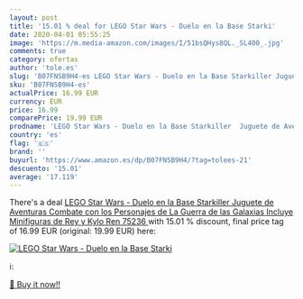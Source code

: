 ```yaml
---
layout: post
title: '15.01 % deal for LEGO Star Wars - Duelo en la Base Starki'
date: 2020-04-01 05:55:25
image: 'https://m.media-amazon.com/images/I/51bsQHys8QL._SL400_.jpg'
comments: true
category: ofertas
author: 'tole.es'
slug: 'B07FNSB9H4-es LEGO Star Wars - Duelo en la Base Starkiller Juguete de...'
sku: 'B07FNSB9H4-es'
actualPrice: 16.99 EUR
currency: EUR
price: 16.99
comparePrice: 19.99 EUR
prodname: 'LEGO Star Wars - Duelo en la Base Starkiller  Juguete de Aventuras  Combate con los Personajes de La Guerra de las Galaxias  Incluye Minifiguras de Rey y Kylo Ren  75236 '
country: 'es'
flag: '🇪🇸'
brand: ''
buyurl: 'https://www.amazon.es/dp/B07FNSB9H4/?tag=tolees-21'
descuento: '15.01'
average: '17.119'
---
```


There's a deal [LEGO Star Wars - Duelo en la Base Starkiller  Juguete de Aventuras  Combate con los Personajes de La Guerra de las Galaxias  Incluye Minifiguras de Rey y Kylo Ren  75236 ](https://www.amazon.es/dp/B07FNSB9H4/?tag=tolees-21)  with  15.01 % discount, final price tag of  16.99 EUR (original: 19.99 EUR) here:

[![LEGO Star Wars - Duelo en la Base Starki](https://m.media-amazon.com/images/I/51bsQHys8QL._SL400_.jpg)](https://www.amazon.es/dp/B07FNSB9H4/?tag=tolees-21)

ℹ️:


[🛒 Buy it now!!](https://www.amazon.es/dp/B07FNSB9H4/?tag=tolees-21)
